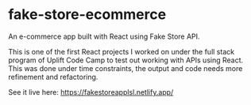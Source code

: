 # fake-store-ecommerce
An e-commerce app built with React using Fake Store API.

This is one of the first React projects I worked on under the full stack program of Uplift Code Camp to test out working with APIs using React. This was done under time constraints, the output and code needs more refinement and refactoring.

See it live here: https://fakestoreapplsl.netlify.app/

